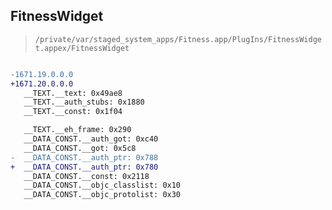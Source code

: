 ## FitnessWidget

> `/private/var/staged_system_apps/Fitness.app/PlugIns/FitnessWidget.appex/FitnessWidget`

```diff

-1671.19.0.0.0
+1671.20.0.0.0
   __TEXT.__text: 0x49ae8
   __TEXT.__auth_stubs: 0x1880
   __TEXT.__const: 0x1f04

   __TEXT.__eh_frame: 0x290
   __DATA_CONST.__auth_got: 0xc40
   __DATA_CONST.__got: 0x5c8
-  __DATA_CONST.__auth_ptr: 0x788
+  __DATA_CONST.__auth_ptr: 0x780
   __DATA_CONST.__const: 0x2118
   __DATA_CONST.__objc_classlist: 0x10
   __DATA_CONST.__objc_protolist: 0x30

```
